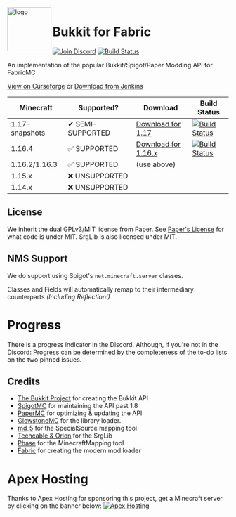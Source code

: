 
<img align="left" alt="logo" width="100" src="https://i.imgur.com/wazC5XA.png">

# Bukkit for Fabric
[![Join Discord](https://img.shields.io/badge/Discord-Join-7289DA?logo=discord&style=flat-square)](https://discord.gg/Qp4a2Nj) [![Build Status](https://img.shields.io/jenkins/build?jobUrl=https://ci.codemc.io/job/IsaiahPatton/job/Bukkit4Fabric/&style=flat-square)](https://cardboardpowered.org/download)

An implementation of the popular Bukkit/Spigot/Paper Modding API for FabricMC

[View on Curseforge](https://curseforge.com/minecraft/mc-mods/bukkit) or [Download from Jenkins](http://cardboardpowered.org/download/)

| Minecraft      | Supported?                | Download      | Build Status |
|----------------|---------------------------|---------------|----------------------|
| 1.17-snapshots | &#x2714; SEMI-SUPPORTED   | [Download for 1.17](https://ci.codemc.io/job/IsaiahPatton/job/Bukkit4Fabric-1.17/) | [![Build Status](https://img.shields.io/jenkins/build?jobUrl=https://ci.codemc.io/job/IsaiahPatton/job/Bukkit4Fabric-1.17/&style=flat-square)](https://ci.codemc.io/job/IsaiahPatton/job/Bukkit4Fabric-1.17/) |
| 1.16.4         | &#x2705; SUPPORTED        | [Download for 1.16.x](http://bukkitfabric.javazilla.com/) | [![Build Status](https://img.shields.io/jenkins/build?jobUrl=https://ci.codemc.io/job/IsaiahPatton/job/Bukkit4Fabric/&style=flat-square)](https://cardboardpowered.org/download) |
| 1.16.2/1.16.3  | &#x2705; SUPPORTED        | (use above)            | |
| 1.15.x         | &#x274C; UNSUPPORTED      |                        | |
| 1.14.x         | &#x274C; UNSUPPORTED      |                        | |


## License
We inherit the dual GPLv3/MIT license from Paper.
See [Paper's License](https://github.com/PaperMC/Paper/blob/master/LICENSE.md) for what code is under MIT.
SrgLib is also licensed under MIT.

## NMS Support
We do support using Spigot's ``net.minecraft.server`` classes. 

Classes and Fields will automatically remap to their intermediary counterparts *(Including Reflection!)*

# Progress
There is a progress indicator in the Discord.
Although, if you're not in the Discord:
Progress can be determined by the completeness of the to-do lists on the two pinned issues.


## Credits
* [The Bukkit Project](https://bukkit.org/) for creating the Bukkit API
* [SpigotMC](https://spigotmc.org/) for maintaining the API past 1.8
* [PaperMC](https://papermc.io/) for optimizing &amp; updating the API
* [GlowstoneMC](https://glowstonemc.net) for the library loader.
* [md_5](https://github.com/md_5/SpecialSource/) for the SpecialSource mapping tool
* [Techcable & Orion](https://github.com/OrionMinecraft/SrgLib) for the SrgLib
* [Phase](https://github.com/phase/MinecraftMapping/) for the MinecraftMapping tool
* [Fabric](https://fabricmc.net/) for creating the modern mod loader

# Apex Hosting 
Thanks to Apex Hosting for sponsoring this project, get a Minecraft server by clicking on the banner below:
[![Apex Hosting](https://cdn.apexminecrafthosting.com/img/theme/apex-hosting-mobile.png)](https://billing.apexminecrafthosting.com/aff.php?aff=3548)
